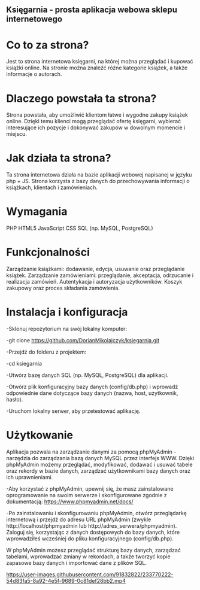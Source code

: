 ## Księgarnia - prosta aplikacja webowa sklepu internetowego

# Co to za strona?
 
Jest to strona internetowa księgarni, na której można przeglądać i kupować książki online. Na stronie można znaleźć różne kategorie książek, a także informacje o autorach.

# Dlaczego powstała ta strona?
 
Strona powstała, aby umożliwić klientom łatwe i wygodne zakupy książek online. Dzięki temu klienci mogą przeglądać ofertę księgarni, wybierać interesujące ich pozycje i dokonywać zakupów w dowolnym momencie i miejscu.

# Jak działa ta strona?
 
Ta strona internetowa działa na bazie aplikacji webowej napisanej w języku php + JS. Strona korzysta z bazy danych do przechowywania informacji o książkach, klientach i zamówieniach.

# Wymagania
PHP
HTML5
JavaScript
CSS
SQL (np. MySQL, PostgreSQL)

# Funkcjonalności
Zarządzanie książkami: dodawanie, edycja, usuwanie oraz przeglądanie książek.
Zarządzanie zamówieniami: przeglądanie, akceptacja, odrzucanie i realizacja zamówień.
Autentykacja i autoryzacja użytkowników.
Koszyk zakupowy oraz proces składania zamówienia.

# Instalacja i konfiguracja
-Sklonuj repozytorium na swój lokalny komputer:

-git clone https://github.com/DorianMikolajczyk/ksiegarnia.git

-Przejdź do folderu z projektem:

-cd ksiegarnia

-Utwórz bazę danych SQL (np. MySQL, PostgreSQL) dla aplikacji.

-Otwórz plik konfiguracyjny bazy danych (config/db.php) i wprowadź odpowiednie dane dotyczące bazy danych (nazwa, host, użytkownik, hasło).

-Uruchom lokalny serwer, aby przetestować aplikację.

# Użytkowanie
Aplikacja pozwala na zarządzanie danymi za pomocą phpMyAdmin - narzędzia do zarządzania bazą danych MySQL przez interfejs WWW. Dzięki phpMyAdmin możemy przeglądać, modyfikować, dodawać i usuwać tabele oraz rekordy w bazie danych, zarządzać użytkownikami bazy danych oraz ich uprawnieniami.

-Aby korzystać z phpMyAdmin, upewnij się, że masz zainstalowane oprogramowanie na swoim serwerze i skonfigurowane zgodnie z dokumentacją: https://www.phpmyadmin.net/docs/

-Po zainstalowaniu i skonfigurowaniu phpMyAdmin, otwórz przeglądarkę internetową i przejdź do adresu URL phpMyAdmin (zwykle http://localhost/phpmyadmin lub http://adres_serwera/phpmyadmin). Zaloguj się, korzystając z danych dostępowych do bazy danych, które wprowadziłeś wcześniej do pliku konfiguracyjnego (config/db.php).

W phpMyAdmin możesz przeglądać strukturę bazy danych, zarządzać tabelami, wprowadzać zmiany w rekordach, a także tworzyć kopie zapasowe bazy danych i importować dane z plików SQL.

https://user-images.githubusercontent.com/91832822/233770222-54d83fa5-8a92-4e5f-9689-0c81def28bb2.mp4
